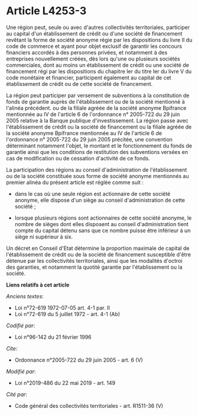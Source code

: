 # Article L4253-3

Une région peut, seule ou avec d'autres collectivités territoriales, participer au capital d'un établissement de crédit ou
d'une société de financement revêtant la forme de société anonyme régie par les dispositions du livre II du code de commerce
et ayant pour objet exclusif de garantir les concours financiers accordés à des personnes privées, et notamment à des
entreprises nouvellement créées, dès lors qu'une ou plusieurs sociétés commerciales, dont au moins un établissement de crédit
ou une société de financement régi par les dispositions du chapitre Ier du titre Ier du livre V du code monétaire et
financier, participent également au capital de cet établissement de crédit ou de cette société de financement. 

La région peut participer par versement de subventions à la constitution de fonds de garantie auprès de l'établissement ou de
la société mentionné à l'alinéa précédent. ou de la filiale agréée de la société anonyme Bpifrance mentionnée au IV de
l'article 6 de l'ordonnance n° 2005-722 du 29 juin 2005 relative à la Banque publique d'investissement. La région passe avec
l'établissement de crédit ou la société de financement ou la filiale agréée de la société anonyme Bpifrance mentionnée au IV
de l'article 6 de l'ordonnance n° 2005-722 du 29 juin 2005 précitée, une convention déterminant notamment l'objet, le montant
et le fonctionnement du fonds de garantie ainsi que les conditions de restitution des subventions versées en cas de
modification ou de cessation d'activité de ce fonds. 

La participation des régions au conseil d'administration de l'établissement ou de la société constituée sous forme de société
anonyme mentionnés au premier alinéa du présent article est réglée comme suit :

- dans le cas où une seule région est actionnaire de cette société anonyme, elle dispose d'un siège au conseil
d'administration de cette société ;

- lorsque plusieurs régions sont actionnaires de cette société anonyme, le nombre de sièges dont elles disposent au conseil
d'administration tient compte du capital détenu sans que ce nombre puisse être inférieur à un siège ni supérieur à six. 

Un décret en Conseil d'Etat détermine la proportion maximale de capital de l'établissement de crédit ou de la société de
financement susceptible d'être détenue par les collectivités territoriales, ainsi que les modalités d'octroi des garanties,
et notamment la quotité garantie par l'établissement ou la société.

**Liens relatifs à cet article**

_Anciens textes_:

  - Loi n°72-619 1972-07-05 art. 4-1 par. II
  - Loi n°72-619 du 5 juillet 1972 - art. 4-1 (Ab)

_Codifié par_:

  - Loi n°96-142 du 21 février 1996

_Cite_:

  - Ordonnance n°2005-722 du 29 juin 2005 - art. 6 (V)

_Modifié par_:

  - Loi n°2019-486 du 22 mai 2019 - art. 149

_Cité par_:

  - Code général des collectivités territoriales - art. R1511-36 (V)
